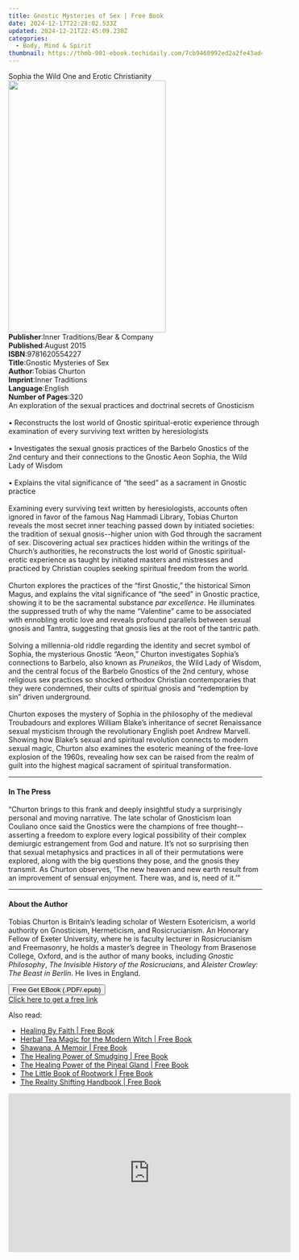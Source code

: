 ```yaml
---
title: Gnostic Mysteries of Sex | Free Book
date: 2024-12-17T22:28:02.533Z
updated: 2024-12-21T22:45:09.230Z
categories:
  - Body, Mind & Spirit
thumbnail: https://thmb-001-ebook.techidaily.com/7cb9460992ed2a2fe43ad43b696d98f95b520d37ee3654dda75756ea591fb467.jpg
---
```

<main id="book-container">
  <div class="flex flex-col">
    <div class="book-brief flex-1 py-6 px-4 sm:p-6 md:py-10 md:px-8">
      <!-- brief-->
      <div class="book-brief-main">
        Sophia the Wild One and Erotic Christianity
      </div>
    </div>
    <div
      class="book-meta-info flex-1 grid gap-4 col-start-1 col-end-3 row-start-1 sm:mb-6 sm:grid-cols-4 lg:gap-6 lg:col-start-2 lg:row-end-6 lg:row-span-6 lg:mb-0"
    >
      <div
        class="book-meta-info-left place-content-center mt-4 p-4 text-sm leading-6 col-start-2 col-span-2 dark:text-slate-400"
      >
        <img
          class="w-full h-500 object-cover rounded-lg sm:h-255 sm:col-span-2 lg:col-span-full"
          src="https://img-001-ebook.techidaily.com/1584f570f0609915abec9836c10843470ff0012769bdd2116d7e7284e626609d.jpg"
          alt=""
          width="312"
          height="500"
        />
      </div>
      <div
        class="book-meta-info-right mt-2 col-start-1 row-start-2 col-span-3 self-center"
      >
        <!-- meta data  -->
        <div class="flex flex-col px-4 md:px-8">
          <div class="flex-1">
            <strong>Publisher</strong>:<span class="px-2"
              >Inner Traditions/Bear &amp; Company</span
            >
          </div>
          <div class="flex-1">
            <strong>Published</strong>:<span class="px-2">August 2015</span>
          </div>
          <div class="flex-1">
            <strong>ISBN</strong>:<span class="px-2">9781620554227</span>
          </div>
          <div class="flex-1">
            <strong>Title</strong>:<span class="px-2"
              >Gnostic Mysteries of Sex</span
            >
          </div>
          <div class="flex-1">
            <strong>Author</strong>:<span class="px-2">Tobias Churton</span>
          </div>
          <div class="flex-1">
            <strong>Imprint</strong>:<span class="px-2">Inner Traditions</span>
          </div>
          <div class="flex-1">
            <strong>Language</strong>:<span class="px-2">English</span>
          </div>
          <div class="flex-1">
            <strong>Number of Pages</strong>:<span class="px-2">320</span>
          </div>
        </div>
      </div>
    </div>
    <div class="book-description flex-1 py-6 px-4 sm:p-6 md:py-10 md:px-8">
      <div class="book-description-main">
        <div accordion-content="" id="description">
          An exploration of the sexual practices and doctrinal secrets of
          Gnosticism<br /><br />• Reconstructs the lost world of Gnostic
          spiritual-erotic experience through examination of every surviving
          text written by heresiologists <br /><br />• Investigates the sexual
          gnosis practices of the Barbelo Gnostics of the 2nd century and their
          connections to the Gnostic Aeon Sophia, the Wild Lady of Wisdom
          <br /><br />• Explains the vital significance of “the seed” as a
          sacrament in Gnostic practice<br /><br />Examining every surviving
          text written by heresiologists, accounts often ignored in favor of the
          famous Nag Hammadi Library, Tobias Churton reveals the most secret
          inner teaching passed down by initiated societies: the tradition of
          sexual gnosis--higher union with God through the sacrament of sex.
          Discovering actual sex practices hidden within the writings of the
          Church’s authorities, he reconstructs the lost world of Gnostic
          spiritual-erotic experience as taught by initiated masters and
          mistresses and practiced by Christian couples seeking spiritual
          freedom from the world. <br /><br />Churton explores the practices of
          the “first Gnostic,” the historical Simon Magus, and explains the
          vital significance of “the seed” in Gnostic practice, showing it to be
          the sacramental substance <i>par excellence</i>. He illuminates the
          suppressed truth of why the name “Valentine” came to be associated
          with ennobling erotic love and reveals profound parallels between
          sexual gnosis and Tantra, suggesting that gnosis lies at the root of
          the tantric path. <br /><br />Solving a millennia-old riddle regarding
          the identity and secret symbol of Sophia, the mysterious Gnostic
          “Aeon,” Churton investigates Sophia’s connections to Barbelo, also
          known as <i>Pruneikos</i>, the Wild Lady of Wisdom, and the central
          focus of the Barbelo Gnostics of the 2nd century, whose religious sex
          practices so shocked orthodox Christian contemporaries that they were
          condemned, their cults of spiritual gnosis and “redemption by sin”
          driven underground.<br /><br />Churton exposes the mystery of Sophia
          in the philosophy of the medieval Troubadours and explores William
          Blake’s inheritance of secret Renaissance sexual mysticism through the
          revolutionary English poet Andrew Marvell. Showing how Blake’s sexual
          and spiritual revolution connects to modern sexual magic, Churton also
          examines the esoteric meaning of the free-love explosion of the 1960s,
          revealing how sex can be raised from the realm of guilt into the
          highest magical sacrament of spiritual transformation.
        </div>
        <div class="accordion-fader"></div>
      </div>
    </div>
    <div class="book-excerpts flex-1 py-6 px-4 sm:p-6 md:py-10 md:px-8">
      <!-- excerpts-->
      <div class="book-excerpts-main">
        <hr />
        <h4 class="placeholder placeholder-heading">
          <span>In The Press</span>
        </h4>
        <p>
          “Churton brings to this frank and deeply insightful study a
          surprisingly personal and moving narrative. The late scholar of
          Gnosticism Ioan Couliano once said the Gnostics were the champions of
          free thought--asserting a freedom to explore every logical possibility
          of their complex demiurgic estrangement from God and nature. It’s not
          so surprising then that sexual metaphysics and practices in all of
          their permutations were explored, along with the big questions they
          pose, and the gnosis they transmit. As Churton observes, ‘The new
          heaven and new earth result from an improvement of sensual enjoyment.
          There was, and is, need of it.’”
        </p>
      </div>
    </div>
    <div class="book-about-author flex-1 py-6 px-4 sm:p-6 md:py-10 md:px-8">
      <!-- about author-->
      <div class="book-main-author-main">
        <hr />
        <h4 class="placeholder placeholder-heading">
          <span>About the Author</span>
        </h4>
        <p>
          Tobias Churton is Britain’s leading scholar of Western Esotericism, a
          world authority on Gnosticism, Hermeticism, and Rosicrucianism. An
          Honorary Fellow of Exeter University, where he is faculty lecturer in
          Rosicrucianism and Freemasonry, he holds a master’s degree in Theology
          from Brasenose College, Oxford, and is the author of many books,
          including <i>Gnostic Philosophy</i>,
          <i>The Invisible History of the Rosicrucians</i>, and
          <i>Aleister Crowley: The Beast in Berlin</i>. He lives in England.
        </p>
      </div>
    </div>
    <div class="book-free-get flex-1 py-6 px-4 sm:p-6 md:py-10 md:px-8">
      <button
        id="btn-free-get"
        class="bg-blue-500 hover:bg-blue-700 text-white font-bold py-2 px-4 rounded"
      >
        Free Get EBook (.PDF/.epub)
      </button>
      <div id="countdown-display" class="px-2 text-lg mt-2"></div>
      <a
        id="free-link"
        class="hidden bg-blue-500 hover:bg-blue-700 text-white font-bold py-2 px-4 rounded"
        href="https://www.ebooks.com/en-us/book/95782121/gnostic-mysteries-of-sex/tobias-churton/"
        target="_blank"
        >Click here to get a free link</a
      >
    </div>
    <script>
      let countdownTime = 0;
      let countdownInterval = null;
      document
        .getElementById('btn-free-get')
        .addEventListener('click', startCountdown);
      function startCountdown() {
        countdownTime = new Date().getTime() + 60000 * 3;
        countdownInterval = setInterval(updateCountdown, 1000);
        document.getElementById('btn-free-get').disabled = true;
        document
          .getElementById('btn-free-get')
          .classList.add('bg-gray-500', 'cursor-not-allowed');
      }
      function updateCountdown() {
        let currentTime = new Date().getTime();
        let timeLeft = countdownTime - currentTime;
        let secondsLeft = Math.floor(timeLeft / 1000);
        document.getElementById('countdown-display').innerHTML =
          `Remaining time: ${secondsLeft} seconds.`;
        if (secondsLeft <= 0) {
          clearInterval(countdownInterval);
          document.getElementById('btn-free-get').classList.add('hidden');
          document.getElementById('free-link').classList.remove('hidden');
          document.getElementById('countdown-display').innerHTML = '';
        }
      }
    </script>
  </div>
</main>

<ins class="adsbygoogle"
      style="display:block"
      data-ad-client="ca-pub-7571918770474297"
      data-ad-slot="8358498916"
      data-ad-format="auto"
      data-full-width-responsive="true"></ins>
    

<span class="atpl-alsoreadstyle">Also read:</span>
<div><ul>
<li><a href="https://novels-ebooks.techidaily.com/210885988-9781088030332-healing-by-faith/"><u>Healing By Faith | Free Book</u></a></li>
<li><a href="https://novels-ebooks.techidaily.com/210884477-9781646042777-herbal-tea-magic-for-the-modern-witch/"><u>Herbal Tea Magic for the Modern Witch | Free Book</u></a></li>
<li><a href="https://novels-ebooks.techidaily.com/210885704-9781088129463-shawana-a-memoir/"><u>Shawana, A Memoir | Free Book</u></a></li>
<li><a href="https://novels-ebooks.techidaily.com/210884541-9781612437712-the-healing-power-of-smudging/"><u>The Healing Power of Smudging | Free Book</u></a></li>
<li><a href="https://novels-ebooks.techidaily.com/210884593-9781646043446-the-healing-power-of-the-pineal-gland/"><u>The Healing Power of the Pineal Gland | Free Book</u></a></li>
<li><a href="https://novels-ebooks.techidaily.com/210884577-9781646042210-the-little-book-of-rootwork/"><u>The Little Book of Rootwork | Free Book</u></a></li>
<li><a href="https://novels-ebooks.techidaily.com/210884600-9781646043231-the-reality-shifting-handbook/"><u>The Reality Shifting Handbook | Free Book</u></a></li>
</ul></div>

<!-- affiliate ads begin -->
<iframe width="560" height="315" src="https://www.youtube.com/embed/YwOwUI47FuU?si=NK7IEELjx7_SJSl2" title="YouTube video player" frameborder="0" allow="accelerometer; autoplay; clipboard-write; encrypted-media; gyroscope; picture-in-picture; web-share" referrerpolicy="strict-origin-when-cross-origin" allowfullscreen></iframe>
<!-- affiliate ads end -->


